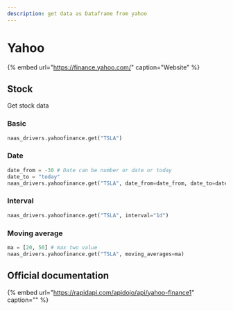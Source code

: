 ```yaml
---
description: get data as Dataframe from yahoo
---
```


# Yahoo

{% embed url="https://finance.yahoo.com/" caption="Website" %}

## Stock

Get stock data

### Basic

```python
naas_drivers.yahoofinance.get("TSLA")
```

### Date

```python
date_from = -30 # Date can be number or date or today
date_to = "today"
naas_drivers.yahoofinance.get("TSLA", date_from=date_from, date_to=date_to)
```

### Interval

```python
naas_drivers.yahoofinance.get("TSLA", interval="1d")
```

### Moving average

```python
ma = [20, 50] # max two value
naas_drivers.yahoofinance.get("TSLA", moving_averages=ma)
```

## Official documentation

{% embed url="https://rapidapi.com/apidojo/api/yahoo-finance1" caption="" %}

